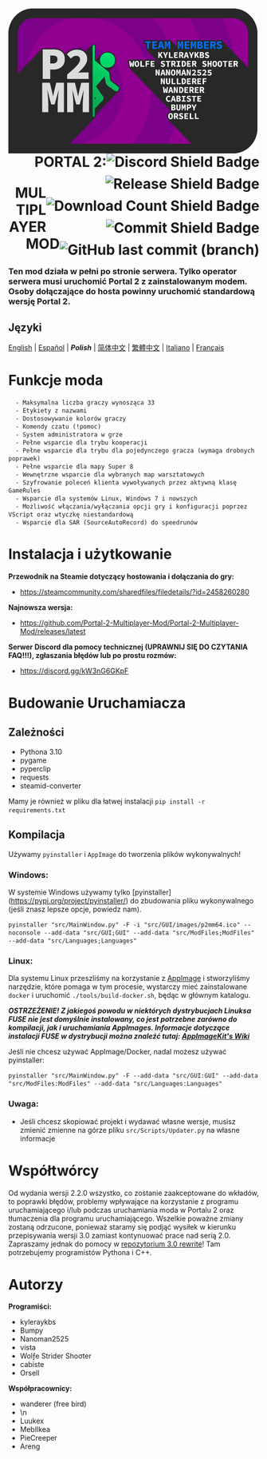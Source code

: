 <h1>
  <img src="https://github.com/Portal-2-Multiplayer-Mod/P2MM-ART/blob/e56d8c209eb3f143bb0607dc1e59730e517ecca6/Banners/P2MMBannerREADME.png?raw=true" alt="P2MMBannerREADME" width="500" height="290" align="left">
  <a href="https://discord.gg/nXRygGNxyK" target="_blank">
      <img src="https://img.shields.io/discord/839651379034193920?color=blue&label=Discord%20Users&style=for-the-badge&logo=discord&logoWidth=20"
              alt="Discord Shield Badge" style="margin-bottom: 10px;" align="right">
  </a>
  <br>
  <a href="https://github.com/Portal-2-Multiplayer-Mod/Portal-2-Multiplayer-Mod/releases/latest">
      <img src="https://img.shields.io/github/release-date/Portal-2-Multiplayer-Mod/Portal-2-Multiplayer-Mod?color=red&label=Latest%20Release&style=for-the-badge"
              alt="Release Shield Badge" style="margin-bottom: 10px;" align="right">
  </a>
  <br>
  <img src="https://img.shields.io/github/downloads/Portal-2-Multiplayer-Mod/Portal-2-Multiplayer-Mod/total?style=for-the-badge&label=TOTAL%20DOWNLOAD%20COUNT"
          alt="Download Count Shield Badge" style="margin-bottom: 10px;" align="right">
  </a>
  <br>
  <a href="https://github.com/Portal-2-Multiplayer-Mod/Portal-2-Multiplayer-Mod/commits/main">
      <img src="https://img.shields.io/github/last-commit/Portal-2-Multiplayer-Mod/Portal-2-Multiplayer-Mod?label=LAST%20COMMIT%20(MAIN)&style=for-the-badge"
              alt="Commit Shield Badge" style="margin-bottom: 10px;" align="right">
  </a>
  <br>
  <a href="https://github.com/Portal-2-Multiplayer-Mod/Portal-2-Multiplayer-Mod/commits/finalcleanup">
      <img src="https://img.shields.io/github/last-commit/Portal-2-Multiplayer-Mod/Portal-2-Multiplayer-Mod/finalcleanup?style=for-the-badge&label=LAST%20COMMIT%20(FINALCLEANUP)&color=%2334a5eb"
              alt="GitHub last commit (branch)" align="right">
  </a>
  <br>
  <p align="right">PORTAL 2:</p>
  <p align="right">MULTIPLAYER MOD</p>
</h1>

### Ten mod działa w pełni po stronie serwera. Tylko operator serwera musi uruchomić Portal 2 z zainstalowanym modem. Osoby dołączające do hosta powinny uruchomić standardową wersję Portal 2.

## Języki

[English](README.md) | [Español](README.es.md) | **_Polish_** | [简体中文](README.zh-CN.md) | [繁體中文](README.zh-TW.md) | [Italiano](README.it.md) | [Français](README.fr.md)

# Funkcje moda

```
  - Maksymalna liczba graczy wynosząca 33
  - Etykiety z nazwami
  - Dostosowywanie kolorów graczy
  - Komendy czatu (!pomoc)
  - System administratora w grze
  - Pełne wsparcie dla trybu kooperacji
  - Pełne wsparcie dla trybu dla pojedynczego gracza (wymaga drobnych poprawek)
  - Pełne wsparcie dla mapy Super 8
  - Wewnętrzne wsparcie dla wybranych map warsztatowych
  - Szyfrowanie poleceń klienta wywoływanych przez aktywną klasę GameRules
  - Wsparcie dla systemów Linux, Windows 7 i nowszych
  - Możliwość włączania/wyłączania opcji gry i konfiguracji poprzez VScript oraz wtyczkę niestandardową
  - Wsparcie dla SAR (SourceAutoRecord) do speedrunów
```

# Instalacja i użytkowanie

**Przewodnik na Steamie dotyczący hostowania i dołączania do gry:**

- <https://steamcommunity.com/sharedfiles/filedetails/?id=2458260280>

**Najnowsza wersja:**

- <https://github.com/Portal-2-Multiplayer-Mod/Portal-2-Multiplayer-Mod/releases/latest>

**Serwer Discord dla pomocy technicznej (UPRAWNIJ SIĘ DO CZYTANIA FAQ!!!), zgłaszania błędów lub po prostu rozmów:**

- <https://discord.gg/kW3nG6GKpF>

# Budowanie Uruchamiacza

## Zależności

- Pythona 3.10
- pygame
- pyperclip
- requests
- steamid-converter

Mamy je również w pliku dla łatwej instalacji `pip install -r requirements.txt`

## Kompilacja

Używamy `pyinstaller` i `AppImage` do tworzenia plików wykonywalnych!

### Windows:

W systemie Windows używamy tylko [pyinstaller] (https://pypi.org/project/pyinstaller/) do zbudowania pliku wykonywalnego (jeśli znasz lepsze opcje, powiedz nam).

```shell
pyinstaller "src/MainWindow.py" -F -i "src/GUI/images/p2mm64.ico" --noconsole --add-data "src/GUI;GUI" --add-data "src/ModFiles;ModFiles" --add-data "src/Languages;Languages"
```

### Linux:

Dla systemu Linux przeszliśmy na korzystanie z [AppImage](https://appimage.org/) i stworzyliśmy narzędzie, które pomaga w tym procesie, wystarczy mieć zainstalowane `docker` i uruchomić `./tools/build-docker.sh`, będąc w głównym katalogu.

***OSTRZEŻENIE! Z jakiegoś powodu w niektórych dystrybucjach Linuksa FUSE nie jest domyślnie instalowany, co jest potrzebne zarówno do kompilacji, jak i uruchamiania AppImages. Informacje dotyczące instalacji FUSE w dystrybucji można znaleźć tutaj: [AppImageKit's Wiki](https://github.com/AppImage/AppImageKit/wiki/FUSE)***

Jeśli nie chcesz używać AppImage/Docker, nadal możesz używać pyinstaller:

```shell
pyinstaller "src/MainWindow.py" -F --add-data "src/GUI:GUI" --add-data "src/ModFiles:ModFiles" --add-data "src/Languages:Languages"
```

### Uwaga:

- Jeśli chcesz skopiować projekt i wydawać własne wersje, musisz zmienić zmienne na górze pliku `src/Scripts/Updater.py` na własne informacje

# Współtwórcy

Od wydania wersji 2.2.0 wszystko, co zostanie zaakceptowane do wkładów, to poprawki błędów, problemy wpływające na korzystanie z programu uruchamiającego i/lub podczas uruchamiania moda w Portalu 2 oraz tłumaczenia dla programu uruchamiającego. Wszelkie poważne zmiany zostaną odrzucone, ponieważ staramy się podjąć wysiłek w kierunku przepisywania wersji 3.0 zamiast kontynuować prace nad serią 2.0. Zapraszamy jednak do pomocy w [repozytorium 3.0 rewrite](https://github.com/Portal-2-Multiplayer-Mod/P2MM-Entanglement)! Tam potrzebujemy programistów Pythona i C++.

# Autorzy

**Programiści:**

- kyleraykbs
- Bumpy
- Nanoman2525
- vista
- Wolƒe Strider Shoσter
- cabiste
- Orsell

**Współpracownicy:**

- wanderer (free bird)
- \n
- Luukex
- MeblIkea
- PieCreeper
- Areng

